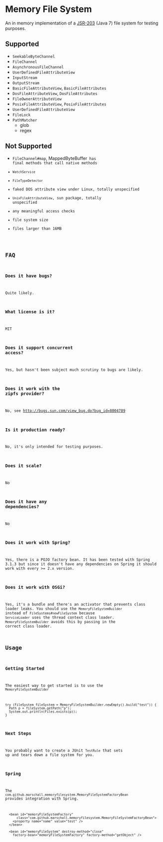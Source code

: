 Memory File System
=================
An in memory implementation of a [JSR-203](http://jcp.org/en/jsr/detail?id=203) (Java 7) file system for testing purposes.

Supported
---------
* <code>SeekableByteChannel</code>
* <code>FileChannel</code>
* <code>AsynchronousFileChannel</code>
* <code>UserDefinedFileAttributeView</code>
* <code>InputStream</code>
* <code>OutputStream</code>
* <code>BasicFileAttributeView</code>, <code>BasicFileAttributes</code>
* <code>DosFileAttributeView</code>, <code>DosFileAttributes</code>
* <code>FileOwnerAttributeView</code>
* <code>PosixFileAttributeView</code>, <code>PosixFileAttributes</code>
* <code>UserDefinedFileAttributeView</code>
* <code>FileLock</code>
* <code>PathMatcher</code>
  * glob
  * regex

Not Supported
-------------
* <code>FileChannel#map</code>, </code>MappedByteBuffer<code> has final methods that call native methods
* <code>WatchService</code>
* <code>FileTypeDetector</code>
* faked DOS attribute view under Linux, totally unspecified
* <code>UnixFileAttributeView</code>, sun package, totally unspecified
* any meaningful access checks
* file system size
* files larger than 16MB

FAQ
---
### Does it have bugs?
Quite likely.

### What license is it?
MIT

### Does it support concurrent access?
Yes, but hasn't been subject much scrutiny to bugs are likely. 

### Does it work with the zipfs provider?
No, see http://bugs.sun.com/view_bug.do?bug_id=8004789

### Is it production ready?
No, it's only intended for testing purposes.

### Does it scale?
No

### Does it have any dependencies?
No

### Does it work with Spring?
Yes, there is a POJO factory bean. It has been tested with Spring 3.1.3 but since it doesn't have any dependencies on Spring it should work with every >= 2.x version.

### Does it work with OSGi?
Yes, it's a bundle and there's an activator that prevents class loader leaks. You should use the `MemoryFileSystemBuilder` instead of `FileSystems#newFileSystem` because `ServiceLoader` uses the thread context class loader. `MemoryFileSystemBuilder` avoids this by passing in the correct class loader.

Usage
-----
### Getting Started
The easiest way to get started is to use the `MemoryFileSystemBuilder`

```
try (FileSystem fileSystem = MemoryFileSystemBuilder.newEmpty().build("test")) {
  Path p = fileSystem.getPath("p");
  System.out.println(Files.exists(p));
}
```

### Next Steps
You probably want to create a JUnit `TestRule` that sets up and tears down a file system for you.

### Spring
The `com.github.marschall.memoryfilesystem.MemoryFileSystemFactoryBean` provides integration with Spring.

```
  <bean id="memoryFileSystemFactory"
      class="com.github.marschall.memoryfilesystem.MemoryFileSystemFactoryBean">
    <property name="name" value="test" />
  </bean>

  <bean id="memoryFileSystem" destroy-method="close"
    factory-bean="memoryFileSystemFactory" factory-method="getObject" />
```
